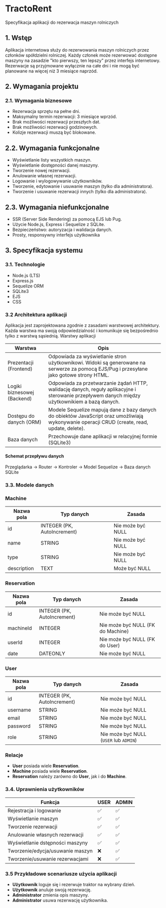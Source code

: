 # TractoRent
Specyfikacja aplikacji do rezerwacja maszyn rolniczych

## 1. Wstęp
Aplikacja internetowa służy do rezerwowania maszyn rolniczych przez członków spółdzielni rolniczej. Każdy członek może rezerwować dostępne maszyny na zasadzie "kto pierwszy, ten lepszy" przez interfejs internetowy. Rezerwacje są przyjmowane wyłącznie na całe dni i nie mogą być planowane na więcej niż 3 miesiące naprzód.

## 2. Wymagania projektu

### 2.1. Wymagania biznesowe
- Rezerwacja sprzętu na pełne dni.
- Maksymalny termin rezerwacji: 3 miesiące wprzód.
- Brak możliwości rezerwacji przeszłych dat.
- Brak możliwości rezerwacji godzinowych.
- Kolizje rezerwacji muszą być blokowane.

## 2.2. Wymagania funkcjonalne
- Wyświetlanie listy wszystkich maszyn.
- Wyświetlanie dostępności danej maszyny.
- Tworzenie nowej rezerwacji.
- Anulowanie własnej rezerwacji.
- Logowanie i wylogowywanie użytkowników.
- Tworzenie, edytowanie i usuwanie maszyn (tylko dla administratora).
- Tworzenie i usuwanie rezerwacji innych (tylko dla administratora).

## 2.3. Wymagania niefunkcjonalne
- SSR (Server Side Rendering) za pomocą EJS lub Pug.
- Użycie Node.js, Express i Sequelize z SQLite.
- Bezpieczeństwo: autoryzacja i walidacja danych.
- Prosty, responsywny interfejs użytkownika

## 3. Specyfikacja systemu

### 3.1. Technologie
- Node.js (LTS)
- Express.js
- Sequelize ORM
- SQLite3
- EJS
- CSS

### 3.2 Architektura aplikacji
Aplikacja jest zaprojektowana zgodnie z zasadami warstwowej architektury. Każda warstwa ma swoją odpowiedzialność i komunikuje się bezpośrednio tylko z warstwą sąsiednią.
Warstwy aplikacji

| Warstwa                     | Opis                                                                                                                                            |
|-----------------------------|-------------------------------------------------------------------------------------------------------------------------------------------------|
| Prezentacji (Frontend)      | Odpowiada za wyświetlanie stron użytkownikowi. Widoki są generowane na serwerze za pomocą EJS/Pug i przesyłane jako gotowe strony HTML.         |
| Logiki biznesowej (Backend) | Odpowiada za przetwarzanie żądań HTTP, walidację danych, reguły aplikacyjne i sterowanie przepływem danych między użytkownikiem a bazą danych.  |
| Dostępu do danych (ORM)     | Modele Sequelize mapują dane z bazy danych do obiektów JavaScript oraz umożliwiają wykonywanie operacji CRUD (create, read, update, delete).    |
| Baza danych                 | Przechowuje dane aplikacji w relacyjnej formie (SQLite3)                                                                                        |


#### Schemat przepływu danych
Przeglądarka → Router → Kontroler → Model Sequelize → Baza danych SQLite

### 3.3. Modele danych

### Machine

| Nazwa pola | Typ danych | Zasada            |
|------------|------------|-------------------|
| id         | INTEGER (PK, AutoIncrement) | Nie może być NULL |
| name       | STRING      | Nie może być NULL |
| type       | STRING      | Nie może być NULL |
| description| TEXT        | Może być NULL     |

### Reservation

| Nazwa pola | Typ danych | Zasada |
|------------|------------|-------|
| id         | INTEGER (PK, AutoIncrement) | Nie może być NULL |
| machineId  | INTEGER     | Nie może być NULL (FK do Machine) |
| userId     | INTEGER     | Nie może być NULL (FK do User) |
| date       | DATEONLY    | Nie może być NULL |

### User

| Nazwa pola | Typ danych | Zasada |
|------------|------------|-------|
| id         | INTEGER (PK, AutoIncrement) | Nie może być NULL |
| username   | STRING      | Nie może być NULL |
| email      | STRING      | Nie może być NULL|
| password   | STRING      | Nie może być NULL |
| role       | STRING      | Nie może być NULL (`USER` lub `ADMIN`) |


### Relacje
- **User** posiada wiele **Reservation**.
- **Machine** posiada wiele **Reservation**.
- **Reservation** należy zarówno do **User**, jak i do **Machine**.

### 3.4. Uprawnienia użytkowników

| Funkcja                           | USER       | ADMIN      |
|-----------------------------------|------------|------------|
| Rejestracja i logowanie           | ✅         | ✅          |
| Wyświetlanie maszyn               | ✅         | ✅          |
| Tworzenie rezerwacji              | ✅         | ✅          |
| Anulowanie własnych rezerwacji    | ✅         | ✅          |
| Wyświetlanie dstępności maszyny   | ✅         | ✅          |
| Tworzenie/edycja/usuwanie maszyn  | ❌         | ✅          |
| Tworzenie/usuwanie rezerwacjami   | ❌         | ✅          |

### 3.5 Przykładowe scenariusze użycia aplikacji

- **Użytkownik** loguje się i rezerwuje traktor na wybrany dzień.
- **Użytkownik** anuluje swoją rezerwację.
- **Administrator** zmienia opis maszyny.
- **Administrator** usuwa rezerwację użytkownika.
